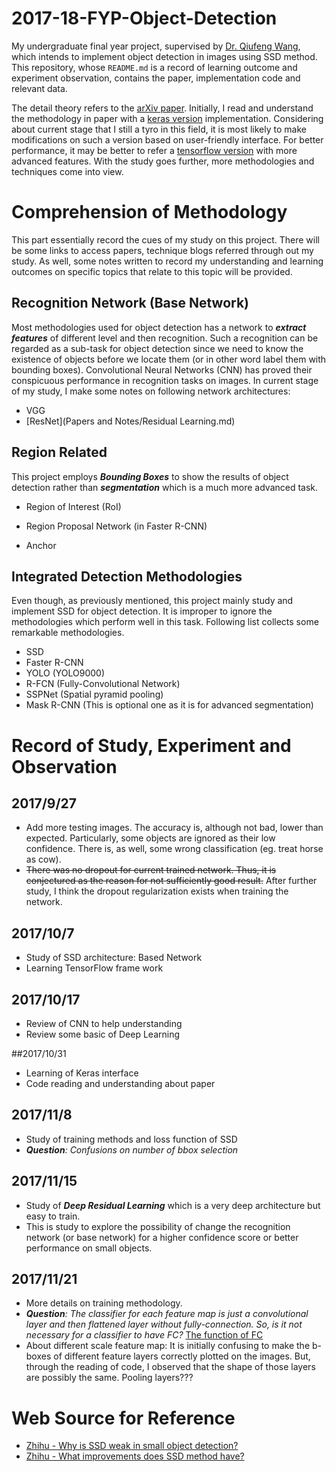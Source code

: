 # 2017-18-FYP-Object-Detection

My undergraduate final year project, supervised by [Dr. Qiufeng Wang](http://www.xjtlu.edu.cn/zh/departments/academic-departments/electrical-and-electronic-engineering/staff/qiufeng-wang), which intends to implement object detection in images using SSD method. This repository, whose `README.md` is a record of learning outcome and experiment observation, contains the paper, implementation code and relevant data. 

The detail theory refers to the [arXiv paper](https://arxiv.org/abs/1512.02325). Initially, I read and understand the methodology in paper with a [keras version](https://github.com/rykov8/ssd_keras) implementation. Considering about current stage that I still a tyro in this field, it is most likely to make modifications on such a version based on user-friendly interface. For better performance, it may be better to refer a [tensorflow version](https://github.com/balancap/SSD-Tensorflow) with more advanced features. With the study goes further, more methodologies and techniques come into view. 

# Comprehension of Methodology

This part essentially record the cues of my study on this project. There will be some links to access papers, technique blogs referred through out my study. As well, some notes written to record my understanding and learning outcomes on specific topics  that relate to this topic will be provided.

## Recognition Network (Base Network)

Most methodologies used for object detection has a network to **_extract features_** of different level and then recognition. Such a recognition can be regarded as a sub-task for object detection since we need to know the existence of objects before we locate them (or in other word label them with bounding boxes). Convolutional Neural Networks (CNN) has proved their conspicuous performance in recognition tasks on images. In current stage of my study, I make some notes on following network architectures:

- VGG
- [ResNet](Papers and Notes/Residual Learning.md)

## Region Related

This project employs **_Bounding Boxes_** to show the results of object detection rather than **_segmentation_** which is a much more advanced task. 

- Region of Interest (RoI)


- Region Proposal Network (in Faster R-CNN)
- Anchor

## Integrated Detection Methodologies

Even though, as previously mentioned, this project mainly study and implement SSD for object detection. It is improper to ignore the methodologies which perform well in this task. Following list collects some remarkable methodologies.

- SSD
- Faster R-CNN
- YOLO (YOLO9000)
- R-FCN (Fully-Convolutional Network)
- SSPNet (Spatial pyramid pooling)
- Mask R-CNN (This is optional one as it is for advanced segmentation)

# Record of Study, Experiment and Observation

## 2017/9/27

- Add more testing images. The accuracy is, although not bad, lower than expected. Particularly, some objects are ignored as their low confidence. There is, as well, some wrong classification (eg. treat horse as cow).
- ~~There was no dropout for current trained network. Thus, it is conjectured as the reason for not sufficiently good result.~~  After further study, I think the dropout regularization exists when training the network.

## 2017/10/7

- Study of SSD architecture: Based Network
- Learning TensorFlow frame work

## 2017/10/17

- Review of CNN to help understanding
- Review some basic of Deep Learning

##2017/10/31

- Learning of Keras interface
- Code reading and understanding about paper

## 2017/11/8

- Study of training methods and loss function of SSD
- _**Question**: Confusions on number of bbox selection_

## 2017/11/15

- Study of **_Deep Residual Learning_** which is a very deep architecture but easy to train. 
- This is study to explore the possibility of change the recognition network (or base network) for a higher confidence score or better performance on small objects.

## 2017/11/21

- More details on training methodology. 
- _**Question**: The classifier for each feature map is just a convolutional layer and then flattened layer without fully-connection. So, is it not necessary for a classifier to have FC?_ [The function of FC](https://stats.stackexchange.com/questions/182102/what-do-the-fully-connected-layers-do-in-cnns)
- About different scale feature map: It is initially confusing to make the b-boxes of different feature layers  correctly plotted on the images. But, through the reading of code, I observed that the shape of those layers are possibly the same. Pooling layers???

# Web Source for Reference

- [Zhihu - Why is SSD weak in small object detection?](https://www.zhihu.com/question/49455386)
- [Zhihu - What improvements does SSD method have?](https://www.zhihu.com/question/50910763)